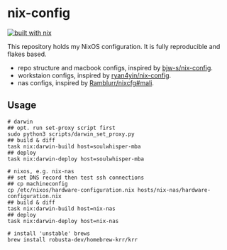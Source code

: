 # nix-config

[![built with nix](https://img.shields.io/badge/built_with_nix-blue?style=for-the-badge&logo=nixos&logoColor=white)](https://builtwithnix.org)

This repository holds my NixOS configuration. It is fully reproducible and flakes based.

- repo structure and macbook configs, inspired by [bjw-s/nix-config](https://github.com/bjw-s/nix-config).
- workstaion configs, inspired by [ryan4yin/nix-config](https://github.com/ryan4yin/nix-config).
- nas configs, inspired by [Ramblurr/nixcfg#mali](https://github.com/Ramblurr/nixcfg/tree/main/hosts/mali).

## Usage

```shell
# darwin
## opt. run set-proxy script first
sudo python3 scripts/darwin_set_proxy.py
## build & diff
task nix:darwin-build host=soulwhisper-mba
## deploy
task nix:darwin-deploy host=soulwhisper-mba

# nixos, e.g. nix-nas
## set DNS record then test ssh connections
## cp machineconfig
cp /etc/nixos/hardware-configuration.nix hosts/nix-nas/hardware-configuration.nix
## build & diff
task nix:darwin-build host=nix-nas
## deploy
task nix:darwin-deploy host=nix-nas

# install 'unstable' brews
brew install robusta-dev/homebrew-krr/krr
```
